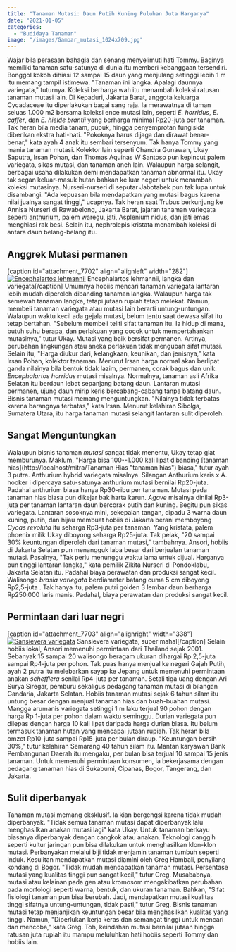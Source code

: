 ```yaml
---
title: "Tanaman Mutasi: Daun Putih Kuning Puluhan Juta Harganya"
date: "2021-01-05"
categories: 
  - "Budidaya Tanaman"
image: "/images/Gambar_mutasi_1024x709.jpg"
---
```


Wajar bila perasaan bahagia dan senang menyelimuti hati Tommy. Baginya memiliki tanaman satu-satunya di dunia itu memberi kebanggaan tersendiri. Bonggol kokoh dihiasi 12 sampai 15 daun yang menjulang setinggi lebih 1 m itu memang tampil istimewa. "Tanaman ini langka. Apalagi daunnya variegata," tuturnya. Koleksi berharga wah itu menambah koleksi ratusan tanaman mutasi lain. Di Kepaduri, Jakarta Barat, anggota keluarga Cycadaceae itu diperlakukan bagai sang raja. Ia merawatnya di taman seluas 1.000 m2 bersama koleksi ence mutasi lain, seperti _E. horridus_, _E. caffer_, dan _E. hielde brantii_ yang berharga minimal Rp20-juta per tanaman. Tak heran bila media tanam, pupuk, hingga penyemprotan fungisida diberikan ekstra hati-hati. "Pokoknya harus dijaga dan dirawat benar-benar," kata ayah 4 anak itu sembari tersenyum. Tak hanya Tommy yang mania tanaman mutasi. Kolektor lain seperti Chandra Gunawan, Ukay Saputra, Irsan Pohan, dan Thomas Aquinas W Santoso pun kepincut palem variegata, sikas mutasi, dan tanaman aneh lain. Walaupun harga selangit, berbagai usaha dilakukan demi mendapatkan tanaman abnormal itu. Ukay tak segan keluar-masuk hutan bahkan ke luar negeri untuk menambah koleksi mutasinya. Nurseri-nurseri di seputar Jabotabek pun tak lupa untuk disambangi. "Ada kepuasan bila mendapatkan yang mutasi bagus karena nilai jualnya sangat tinggi," ucapnya. Tak heran saat Trubus berkunjung ke Annisa Nurseri di Rawabelong, Jakarta Barat, jajaran tanaman variegata seperti [anthurium](http://localhost/mitra/topik/anthurium "anthurium"), palem waregu, jati, Asplenium nidus, dan jati emas menghiasi rak besi. Selain itu, nephrolepis kristata menambah koleksi di antara daun belang-belang itu.

## Anggrek Mutasi permanen

\[caption id="attachment\_7702" align="alignleft" width="282"\][![Encephalartos lehmannii](/images/Gambar_mutasi1_670x768.jpg)](http://localhost/mitra/wp-content/uploads/2021/01/Gambar_mutasi1_670x768.jpg) Encephalartos lehmannii, langka dan variegata\[/caption\] Umumnya hobiis mencari tanaman variegata lantaran lebih mudah diperoleh dibanding tanaman langka. Walaupun harga tak semewah tanaman langka, tetapi jutaan rupiah tetap melekat. Namun, membeli tanaman variegata atau mutasi lain berarti untung-untungan. Walaupun waktu kecil ada gejala mutasi, belum tentu saat dewasa sifat itu tetap bertahan. "Sebelum membeli teliti sifat tanaman itu. Ia hidup di mana, butuh suhu berapa, dan perlakuan yang cocok untuk mempertahankan mutasinya," tutur Ukay. Mutasi yang baik bersifat permanen. Artinya, perubahan lingkungan atau aneka perlakuan tidak mengubah sifat mutasi. Selain itu, "Harga diukur dari, kelangkaan, keunikan, dan jenisnya," kata Irsan Pohan, kolektor tanaman. Menurut Irsan harga normal akan berlipat ganda nilainya bila bentuk tidak lazim, permanen, corak bagus dan unik. _Encephalartos horridus_ mutasi misalnya. Normalnya, tanaman asli Afrika Selatan itu berdaun lebat sepanjang batang daun. Lantaran mutasi permanen, ujung daun mirip keris bercabang-cabang tanpa batang daun. Bisnis tanaman mutasi memang menguntungkan. "Nilainya tidak terbatas karena barangnya terbatas," kata Irsan. Menurut kelahiran Sibolga, Sumatera Utara, itu harga tanaman mutasi selangit lantaran sulit diperoleh.

## Sangat Menguntungkan

Walaupun bisnis tanaman _mutasi_ sangat tidak menentu, Ukay tetap giat memburunya. Maklum, "Harga bisa 100--1.000 kali lipat dibanding [tanaman hias](http://localhost/mitra/Tanaman Hias "tanaman hias") biasa," tutur ayah 3 putra. Anthurium hybrid variegata misalnya. Silangan Anthurium keris x A. hooker i dipercaya satu-satunya anthurium mutasi bernilai Rp20-juta. Padahal anthurium biasa hanya Rp30-ribu per tanaman. Mutasi pada tanaman hias biasa pun dikejar bak harta karun. _Agave_ misalnya dinilai Rp3-juta per tanaman lantaran daun bercorak putih dan kuning. Begitu pun sikas variegata. Lantaran sosoknya mini, sekepalan tangan, dipadu 3 warna daun kuning, putih, dan hijau membuat hobiis di Jakarta berani memboyong _Cycas revoluta_ itu seharga Rp3-juta per tanaman. Yang kristata, palem phoenix milik Ukay diboyong seharga Rp25-juta. Tak pelak, "20 sampai 30% keuntungan diperoleh dari tanaman mutasi," tambahnya. Ansori, hobiis di Jakarta Selatan pun menangguk laba besar dari berjualan tanaman mutasi. Pasalnya, "Tak perlu menunggu waktu lama untuk dijual. Harganya pun tinggi lantaran langka," kata pemilik Zikita Nurseri di Pondoklabu, Jakarta Selatan itu. Padahal biaya perawatan dan produksi sangat kecil. Walisongo _brasia variegata_ berdiameter batang cuma 5 cm diboyong Rp2,5-juta . Tak hanya itu, palem putri golden 3 lembar daun berharga Rp250.000 laris manis. Padahal, biaya perawatan dan produksi sangat kecil.

## Permintaan dari luar negri

\[caption id="attachment\_7703" align="alignright" width="338"\][![Sansievera variegata](/images/Gambar_mutasi2_728x768.jpg)](http://localhost/mitra/wp-content/uploads/2021/01/Gambar_mutasi2_728x768.jpg) Sansievera variegata, super mahal\[/caption\] Selain hobiis lokal, Ansori memenuhi permintaan dari Thailand sejak 2001. Sebanyak 15 sampai 20 walisongo beragam ukuran dihargai Rp 2,5-juta sampai Rp4-juta per pohon. Tak puas hanya menjual ke negeri Gajah Putih, ayah 2 putra itu melebarkan sayap ke Jepang untuk memenuhi permintaan anakan _schefflera_ senilai Rp4-juta per tanaman. Setali tiga uang dengan Ari Surya Siregar, pemburu sekaligus pedagang tanaman mutasi di bilangan Gandaria, Jakarta Selatan. Hobiis tanaman mutasi sejak 6 tahun silam itu untung besar dengan menjual tanaman hias dan buah-buahan mutasi. Mangga arumanis variegata setinggi 1 m laku terjual 90 pohon dengan harga Rp 1-juta per pohon dalam waktu seminggu. Durian variegata pun dilepas dengan harga 10 kali lipat daripada harga durian biasa. Itu belum termasuk tanaman hutan yang mencapai jutaan rupiah. Tak heran bila omzet Rp10-juta sampai Rp15-juta per bulan diraup. "Keuntungan bersih 30%," tutur kelahiran Semarang 40 tahun silam itu. Mantan karyawan Bank Pembangunan Daerah itu mengaku, per bulan bisa terjual 10 sampai 15 jenis tanaman. Untuk memenuhi permintaan konsumen, ia bekerjasama dengan pedagang tanaman hias di Sukabumi, Cipanas, Bogor, Tangerang, dan Jakarta.

## Sulit diperbanyak

Tanaman mutasi memang eksklusif. Ia kian bergengsi karena tidak mudah diperbanyak. "Tidak semua tanaman mutasi dapat diperbanyak lalu menghasilkan anakan mutasi lagi" kata Ukay. Untuk tanaman berkayu biasanya diperbanyak dengan cangkok atau anakan. Teknologi canggih seperti kultur jaringan pun bisa dilakukan untuk menghasilkan klon-klon mutasi. Perbanyakan melalui biji tidak menjamin tanaman tumbuh seperti induk. Kesulitan mendapatkan mutasi diamini oleh Greg Hambali, penyilang kondang di Bogor. "Tidak mudah mendapatkan tanaman mutasi. Persentase mutasi yang kualitas tinggi pun sangat kecil," tutur Greg. Musababnya, mutasi atau kelainan pada gen atau kromosom mengakibatkan perubahan pada morfologi seperti warna, bentuk, dan ukuran tanaman. Bahkan, "Sifat fisiologi tanaman pun bisa berubah. Jadi, mendapatkan mutasi kualitas tinggi sifatnya untung-untungan, tidak pasti," tutur Greg. Bisnis tanaman mutasi tetap menjanjikan keuntungan besar bila menghasilkan kualitas yang tinggi. Namun, "Diperlukan kerja keras dan semangat tinggi untuk mencari dan mencoba," kata Greg. Toh, keindahan mutasi bernilai jutaan hingga ratusan juta rupiah itu mampu meluluhkan hati hobiis seperti Tommy dan hobiis lain.
